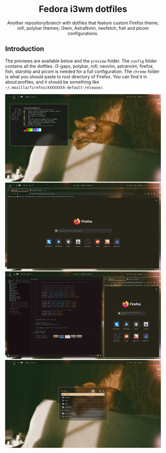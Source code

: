 <div align="center">

# Fedora i3wm dotfiles
Another repository/branch with dotfiles that feature custom Firefox theme; rofi, polybar themes; i3wm, AstraNvim, neofetch, fish and picom configurations.

</div>

## Introduction
The previews are available below and the `preview` folder. The `config` folder contains all the dotfiles. i3-gaps, polybar, rofi, neovim, astranvim, firefox, fish, starship and picom is needed for a full configuration.
The `chrome` folder is what you should paste to root directory of Firefox.
You can find it in about:profiles, and it should be something like `~/.mozilla/firefox/XXXXXXXX-default-release/`.

![img1](preview/1.png)
![img2](preview/2.png)
![img3](preview/3.png)
![img4](preview/4.png)

